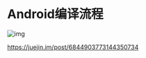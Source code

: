 # Android编译流程

![img](https://user-gold-cdn.xitu.io/2019/1/31/168a324533855b27?imageslim)

https://juejin.im/post/6844903773144350734
